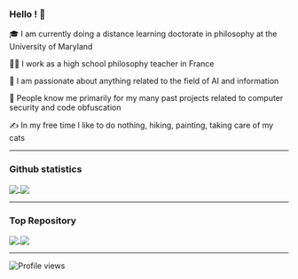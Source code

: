### Hello ! 👋

🎓 I am currently doing a distance learning doctorate in philosophy at the University of Maryland

👨‍🏫 I work as a high school philosophy teacher in France

🌱 I am passionate about anything related to the field of AI and information

🎡 People know me primarily for my many past projects related to computer security and code obfuscation

✍️ In my free time I like to do nothing, hiking, painting, taking care of my cats

<hr>

### Github statistics

<a href="#">
  <img align="center" src="https://github-readme-stats.vercel.app/api?username=XenocodeRCE" />
</a>
<a href="#">
  <img align="center" src="https://github-readme-stats.vercel.app/api/top-langs/?username=XenocodeRCE&layout=compact" />
</a>

<hr>

### Top Repository

<a href="https://github.com/anuraghazra/github-readme-stats">
  <img align="center" src="https://github-readme-stats.vercel.app/api/pin/?username=XenocodeRCE&repo=neo-ConfuserEx" />
</a>
<a href="https://github.com/anuraghazra/anuraghazra.github.io">
  <img align="center" src="https://github-readme-stats.vercel.app/api/pin/?username=XenocodeRCE&repo=Noisette-Obfuscator" />
</a>

<hr>

![Profile views](https://gpvc.arturio.dev/XenocodeRCE?v=3)
